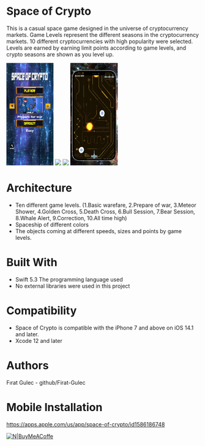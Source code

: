 # Space of Crypto 
This is a casual space game designed in the universe of cryptocurrency markets. Game Levels represent the different seasons in the cryptocurrency markets. 10 different cryptocurrencies with high popularity were selected. Levels are earned by earning limit points according to game levels, and crypto seasons are shown as you level up.

<img src="/Screenshots/1.png" width="24.5%"> <img src="/Screenshots/2.png" width="24.5%"> <img src="/Screenshots/3.png" width="24.5%"> <img src="/Screenshots/4.png" width="24.5%">



# Architecture
- Ten different game levels. (1.Basic warefare, 2.Prepare of war, 3.Meteor Shower, 4.Golden Cross, 5.Death Cross, 6.Bull Session, 7.Bear Session, 8.Whale Alert, 9.Correction, 10.All time high)
- Spaceship of different colors
- The objects coming at different speeds, sizes and points by game levels.

# Built With
- Swift 5.3 The programming language used
- No external libraries were used in this project

# Compatibility
- Space of Crypto is compatible with the iPhone 7 and above on iOS 14.1 and later.
- Xcode 12 and later
    
# Authors
Fırat Gulec - github/Firat-Gulec

# Mobile Installation
https://apps.apple.com/us/app/space-of-crypto/id1586186748

[![N|BuyMeACoffe](https://miro.medium.com/v2/resize:fit:1400/1*VJdus0nKuy1uNoByh5BN3w.png)](https://medium.com/r/?url=https%3A%2F%2Fbuymeacoffee.com%2Ffiratgulec)


